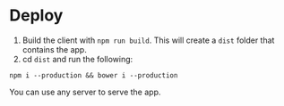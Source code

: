 # Deploy

1. Build the client with `npm run build`. This will create a `dist` folder that contains the app.
2. cd `dist` and run the following:

  ```
  npm i --production && bower i --production
  ```

You can use any server to serve the app.
